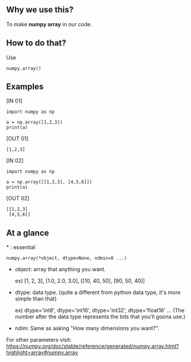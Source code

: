 ## Why we use this?

To make **numpy array** in our code.

## How to do that?
Use
```
numpy.array()
```
## Examples
[IN 01] 
```
import numpy as np

a = np.array([1,2,3])
print(a)
```
[OUT 01]
```
[1,2,3]
```
[IN 02]
```
import numpy as np

a = np.array([[1,2,3], [4,5,6]])
print(a)
```
[OUT 02]
```
[[1,2,3]
 [4,5,6]]
```

## At a glance
\* : essential

```
numpy.array(*object, dtype=None, ndmin=0 ...)
```
* object: array that anything you want.

  ex) [1, 2, 3], [1.0, 2.0, 3.0], [[10, 40, 50], [90, 50, 40]]
  
* dtype: data type. (quite a different from python data type, it's more simple than that)

  ex) dtype='int8', dtype='int16', dtype='int32', dtype='float16' ... (The number after the data type represents the bits that you'll goona use.) 

* ndim: Same as asking "How many dimensions you want?". 

For other parameters visit: https://numpy.org/doc/stable/reference/generated/numpy.array.html?highlight=array#numpy.array
